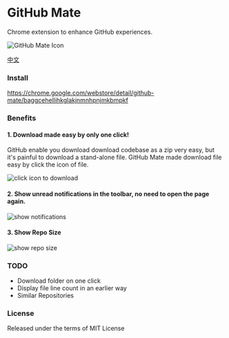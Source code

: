 GitHub Mate
==================
Chrome extension to enhance GitHub experiences.

![GitHub Mate Icon](https://lh5.googleusercontent.com/lu8gjeuKCYW846Y-l8tt4PulU4R3TBXqe0FDwmve_DhHD5RDuf6lUps2d0isFU-WLzjgrXZ5PQ=s128-h128-e365)

[中文](https://github.com/camsong/chrome-github-mate/blob/master/README.cn.md)

### Install

https://chrome.google.com/webstore/detail/github-mate/baggcehellihkglakjnmnhpnjmkbmpkf

### Benefits

#### 1. Download made easy by only one click!
GitHub enable you download download codebase as a zip very easy, but it's painful to download a stand-alone file.
GitHub Mate made download file easy by click the icon of file.

![click icon to download](https://lh4.googleusercontent.com/pmnJq0W-odK3qaoFydvC2a9QZcFvVsldrS51-BCJsNj4PL1a0N24RDN6eK1dLV7Mu5esuR54PQ=s640-h400-e365-rw)

#### 2. Show unread notifications in the toolbar, no need to open the page again.

![show notifications](https://lh3.googleusercontent.com/Gc9ToCQXkMw9mJkMDnST4fmICa74EOhc2tcp_HKxefAvp_ahUiLWU_o9oBCPcN-7-xqbimXcIw=s640-h400-e365-rw)

#### 3. Show Repo Size
![show repo size](https://lh3.googleusercontent.com/GTPy_FCisMJ5WzxzsXv7O7y0Qfx-NCxTswH-zGC6Djh0vOPSv1rbynXEb_fylWK6mwkk-D01Eg=s640-h400-e365-rw)

### TODO

* Download folder on one click
* Display file line count in an earlier way
* Similar Repositories

### License

Released under the terms of MIT License

